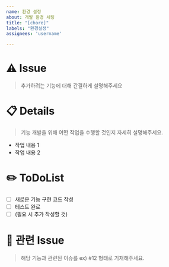 ```yaml
---
name: 환경 설정
about: 개발 환경 세팅
title: "[chore]"
labels: "환경설정"
assignees: 'username'

---
```


# ⚠️ Issue
> 추가하려는 기능에 대해 간결하게 설명해주세요

# 📋 Details
> 기능 개발을 위해 어떤 작업을 수행할 것인지 자세히 설명해주세요.
- 작업 내용 1
- 작업 내용 2

# ✏️ ToDoList
- [ ] 새로운 기능 구현 코드 작성
- [ ] 테스트 완료
- [ ] (필요 시 추가 작성할 것)

# 🦉 관련 Issue
> 해당 기능과 관련된 이슈를 ex) #12 형태로 기재해주세요.